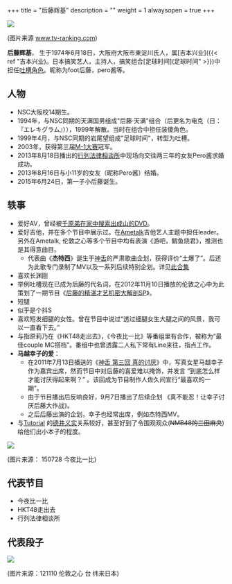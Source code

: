 +++
title = "后藤辉基"
description = ""
weight = 1
alwaysopen = true
+++



![](https://i.imgur.com/I5xgozW.jpg)

(图片来源 www.tv-ranking.com)

**后藤辉基**， 生于1974年6月18日，大阪府大阪市東淀川氏人，属[吉本兴业]({{< ref "吉本兴业)。日本搞笑艺人，主持人，搞笑组合[足球时间](足球时间" >}})中担任[吐槽角色](漫才)。昵称为foot后藤，pero酱等。


## 人物

- NSC大阪校14期生。
- 1994年，与NSC同期的天满国男组成"后藤·天满"组合（后更名为电克（日：『エレキグラム』）），1999年解散。当时在组合中担任装傻角色。
- 1999年4月，与NSC同期的岩尾望组成"足球时间"，转型为吐槽。
- 2003年，获得第三届[M-1大赛](M1大赛)冠军。 
- 2013年8月18日播出的[行列法律相谈所](行列法律相谈所)中现场向交往两三年的女友Pero酱求婚成功。
- 2013年8月16日与小11岁的女友（昵称Pero酱）结婚。
- 2015年6月24日，第一子小后藤诞生。

## 轶事

- 爱好AV，曾经被[千原弟在家中搜索出成山的DVD](https://www.youtube.com/watch?v=qRm1LOA1yTY)。
- 爱好吉他，并在多个节目中展示过。在[Ametalk](Ametalk)吉他艺人主题中担任leader。另外在Ametalk, 伦敦之心等多个节目中均有表演《游吧，鲷鱼烧君》，推测也是其得意曲目。
    - 代表曲《**杰特西**》诞生于[神舌](神舌)的严肃歌曲企划，获得评价“土爆了”。后还为此歌专门录制了MV以及一系列后续特别企划。详见[此合集](https://www.bilibili.com/video/av15203457 "2017/12/7")
- 喜欢长渊刚
- 举例吐槽现在已成为后藤的代名词，在2012年11月10日播放的伦敦之心中为此策划了一期节目《[后藤的精湛才艺机密大解剖SP](https://www.bilibili.com/video/av1868376/#page=34)》。
- 短腿
- 似乎是个抖S
- 喜欢短发细腿的女性。曾在节目中说过“透过细腿女生大腿之间的风景，我可以一直看下去。”
- 与指原莉乃在《HKT48走出去》，《今夜比一比》等番组里有合作，被称为“最佳couple MC搭档”。番组中也曾透露二人私下常有Line来往，指点工作。
- **马越幸子的爱**：
    - 在2011年7月13日播送的《[神舌 第三回 真的讨厌](https://www.bilibili.com/video/av3788428)》中，写真女星马越幸子作为嘉宾出席，然而节目中对后藤的喜爱难以掩饰，并发言 “到底怎么样才能讨厌得起来啊？” 。该回成为节目制作人佐久间宣行“最喜欢的一期”。
    - 由于节目播出后反响良好，9月7日播出了后续企划 《真不能忍！让幸子讨厌后藤大作战》。
    - 之后后藤出演的企划，幸子也经常出席，例如杰特西MV。
- 与[Tutorial](Tutorial) 的[德井义实](德井义实)关系较好，甚至好到了令围观观众(~~NMB48的三田麻央~~)给他们出小本子的程度。

![](https://i.imgur.com/DiXFvhR.jpg)

(图片来源： 150728 今夜比一比)

## 代表节目

- 今夜比一比
- HKT48走出去
- 行列法律相谈所

## 代表段子

![](https://i.imgur.com/uPOV1tE.png?width=400px)

(图片来源：121110 伦敦之心 台 纬来日本)

